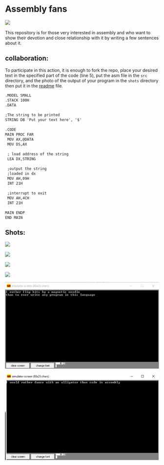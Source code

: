 # Assembly fans
<img src="shots/photo12104283647.jpg" width = "60%">

This repository is for those very interested in assembly and who want to show their devotion and close relationship with it by writing a few sentences about it.

## collaboration:
To participate in this action, it is enough to fork the repo, place your desired text in the specified part of the code (line 5), put the asm file in the `src` directory, and the photo of the output of your program in the `shots` directory then put it in the [readme](README.md) file.
```assembly
.MODEL SMALL  
.STACK 100H  
.DATA  
  
;The string to be printed  
STRING DB 'Put your text here', '$'
  
.CODE  
MAIN PROC FAR  
 MOV AX,@DATA  
 MOV DS,AX  
  
 ; load address of the string  
 LEA DX,STRING  
  
 ;output the string 
 ;loaded in dx  
 MOV AH,09H 
 INT 21H  
  
 ;interrupt to exit
 MOV AH,4CH 
 INT 21H  
  
MAIN ENDP  
END MAIN
```



## Shots:
![](shots/1.png)
<br>

![](shots/2.png)
<br>

![](shots/3.png)
<br>

![](shots/4.png)
<br>

![](shots/5.png)

![](shots/6.bmp)
<br>

